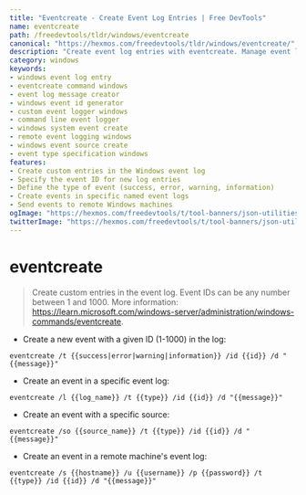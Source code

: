 ```yaml
---
title: "Eventcreate - Create Event Log Entries | Free DevTools"
name: eventcreate
path: /freedevtools/tldr/windows/eventcreate
canonical: "https://hexmos.com/freedevtools/tldr/windows/eventcreate/"
description: "Create event log entries with eventcreate. Manage event logs, specify event IDs, and send events to remote machines. Free online tool, no registration required."
category: windows
keywords:
- windows event log entry
- eventcreate command windows
- event log message creator
- windows event id generator
- custom event logger windows
- command line event logger
- windows system event create
- remote event logging windows
- windows event source create
- event type specification windows
features:
- Create custom entries in the Windows event log
- Specify the event ID for new log entries
- Define the type of event (success, error, warning, information)
- Create events in specific named event logs
- Send events to remote Windows machines
ogImage: "https://hexmos.com/freedevtools/t/tool-banners/json-utilities-banner.png"
twitterImage: "https://hexmos.com/freedevtools/t/tool-banners/json-utilities-banner.png"
---
```


# eventcreate

> Create custom entries in the event log.
> Event IDs can be any number between 1 and 1000.
> More information: <https://learn.microsoft.com/windows-server/administration/windows-commands/eventcreate>.

- Create a new event with a given ID (1-1000) in the log:

`eventcreate /t {{success|error|warning|information}} /id {{id}} /d "{{message}}"`

- Create an event in a specific event log:

`eventcreate /l {{log_name}} /t {{type}} /id {{id}} /d "{{message}}"`

- Create an event with a specific source:

`eventcreate /so {{source_name}} /t {{type}} /id {{id}} /d "{{message}}"`

- Create an event in a remote machine's event log:

`eventcreate /s {{hostname}} /u {{username}} /p {{password}} /t {{type}} /id {{id}} /d "{{message}}"`
